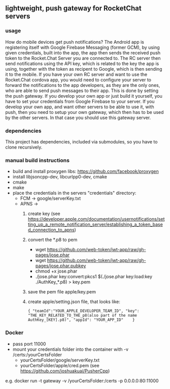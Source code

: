## lightweight, push gateway for RocketChat servers

### usage

How do mobile devices get push notifications?  The Android app is registering itself with Google Firebase Messaging (former GCM), by using given credentials, built into the app, 
the app then sends the received push token to the Rocket.Chat Server you are connected to. 
The RC server then send notifications using the API key, which is related to the key the app is using, together with the token as recipent to Google, which is then sending it to the mobile.
If you have your own RC server and want to use the Rocket.Chat cordova app, you would need to configure your server to forward the notifications to the app developers, 
as they are the only ones, who are able to send push messages to their app. This is done by setting the push gateway.
If you develop your own app or just build it yourself, you have to set your credentials from Google Firebase to your server.
If you develop your own app, and want other servers to be able to use it, with push, then you need to setup your own gateway, 
which then has to be used by the other servers. In that case you should use this gateway server. 

### dependencies

This project has dependencies, included via submodules, so you have to clone recursively.

### manual build instructions

- build and install proxygen libs: https://github.com/facebook/proxygen
- install libjsoncpp-dev, libcurlpp0-dev, cmake
- cmake 
- make
- place the credentials in the servers "credentials" directory:
    - FCM -> google/serverKey.txt
    - APNS ->
        1. create key (see https://developer.apple.com/documentation/usernotifications/setting_up_a_remote_notification_server/establishing_a_token_based_connection_to_apns)
        2. convert the *.p8 to pem
            - wget https://github.com/web-token/jwt-app/raw/gh-pages/jose.phar
            - wget https://github.com/web-token/jwt-app/raw/gh-pages/jose.phar.pubkey
            - chmod +x jose.phar
            - ./jose.phar key:convert:pkcs1 $(./jose.phar key:load:key ./AuthKey_*.p8) > key.pem
        3. save the pem file apple/key.pem
        4. create apple/setting.json file, that looks like:
            
            ``{
                  "teamId":"YOUR_APPLE_DEVELOPER_TEAM_ID",
                  "key": "THE_KEY_RELATED_TO_THE_p8(also part of the name AuthKey_[KEY].p8)",
                  "appId": "YOUR_APP_ID"   
              }``

### Docker
- pass port 11000
- mount your credentials folder into the container with -v /certs:/yourCertsFolder
    - yourCertsFolder/google/serverKey.txt
    - yourCertsFolder/apple/cred.pem (see https://github.com/joshuakuai/PusherCpp)

e.g. docker run -t gateway -v /yourCertsFolder:/certs -p 0.0.0.0:80:11000